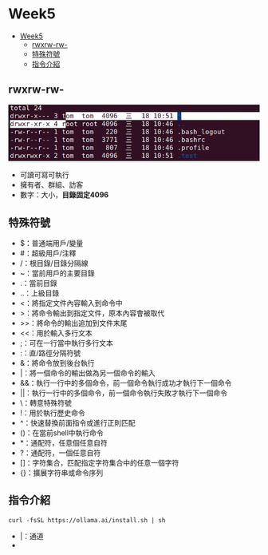 # Week5

- [Week5](#week5)
  - [rwxrw-rw-](#rwxrw-rw-)
  - [特殊符號](#特殊符號)
  - [指令介紹](#指令介紹)


## rwxrw-rw-
![rwx](pic\rwx.png)
- 可讀可寫可執行
- 擁有者、群組、訪客
- 數字：大小，**目錄固定4096**

## 特殊符號  

- $：普通端用戶/變量
- #：超級用戶/注釋
- /：根目錄/目錄分隔線
- ~：當前用戶的主要目錄
- .：當前目錄
- ..：上級目錄
- <：將指定文件內容輸入到命令中
- \>：將命令輸出到指定文件，原本內容會被取代
- \>>：將命令的輸出追加到文件末尾
- <<：用於輸入多行文本
- ;：可在一行當中執行多行文本
- :：直/路徑分隔符號
- &：將命令放到後台執行
- |：將一個命令的輸出做為另一個命令的輸入
- &&：執行一行中的多個命令，前一個命令執行成功才執行下一個命令
- ||：執行一行中的多個命令，前一個命令執行失敗才執行下一個命令
- \：轉意特殊符號
- !：用於執行歷史命令
- ^：快速替換前面指令或進行正則匹配
- ()：在當前shell中執行命令
- *：通配符，任意個任意自符
- ?：通配符，一個任意自符
- []：字符集合，匹配指定字符集合中的任意一個字符
- {}：擴展字符串或命令序列


## 指令介紹
```
curl -fsSL https://ollama.ai/install.sh | sh
```
- |：通道
- 